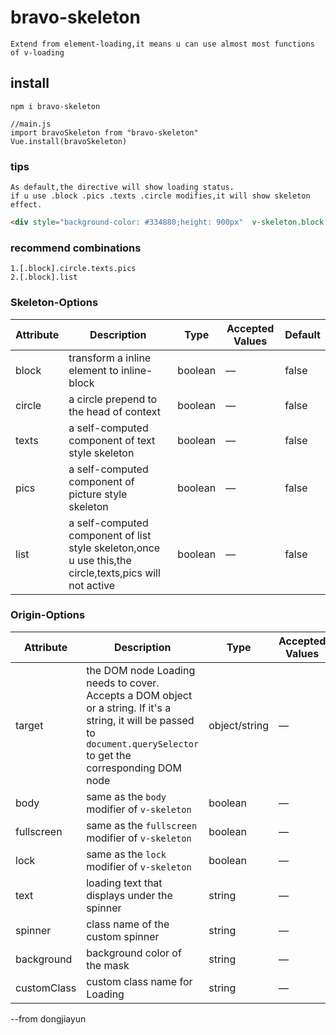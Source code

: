 # bravo-skeleton
```
Extend from element-loading,it means u can use almost most functions of v-loading
```

## install
```
npm i bravo-skeleton

//main.js
import bravoSkeleton from "bravo-skeleton"
Vue.install(bravoSkeleton)
```

### tips
```
As default,the directive will show loading status.
if u use .block .pics .texts .circle modifies,it will show skeleton effect.
```
```html
<div style="background-color: #334880;height: 900px"  v-skeleton.block.texts.circle.pics="loading"></div>
```
### recommend combinations
```
1.[.block].circle.texts.pics
2.[.block].list
```

### Skeleton-Options
| Attribute      | Description          | Type      | Accepted Values       | Default  |
|---------- |-------------- |---------- |--------------------------------  |-------- |
| block | transform a inline element to inline-block | boolean | — | false |
| circle | a circle prepend to the head of context | boolean | — | false |
| texts | a self-computed component of text style skeleton | boolean | — | false |
| pics | a self-computed component of picture style skeleton | boolean | — | false |
| list | a self-computed component of list style skeleton,once u use this,the circle,texts,pics will not active | boolean | — | false |

### Origin-Options
| Attribute      | Description          | Type      | Accepted Values       | Default  |
|---------- |-------------- |---------- |--------------------------------  |-------- |
| target | the DOM node Loading needs to cover. Accepts a DOM object or a string. If it's a string, it will be passed to `document.querySelector` to get the corresponding DOM node | object/string | — | document.body |
| body | same as the `body` modifier of `v-skeleton` | boolean | — | false |
| fullscreen | same as the `fullscreen` modifier of `v-skeleton` | boolean | — | true |
| lock | same as the `lock` modifier of `v-skeleton` | boolean | — | false |
| text | loading text that displays under the spinner | string | — | — |
| spinner | class name of the custom spinner | string | — | — |
| background | background color of the mask | string | — | — |
| customClass | custom class name for Loading | string | — | — |


--from dongjiayun
